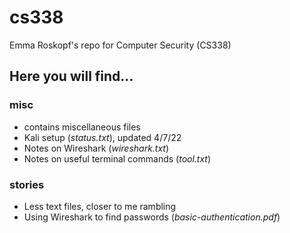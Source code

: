 # cs338
Emma Roskopf's repo for Computer Security (CS338)

## Here you will find...
### misc
 - contains miscellaneous files
 - Kali setup (_status.txt_), updated 4/7/22
 - Notes on Wireshark (_wireshark.txt_)
 - Notes on useful terminal commands (_tool.txt_)

### stories
 - Less text files, closer to me rambling 
 - Using Wireshark to find passwords (_basic-authentication.pdf_)
